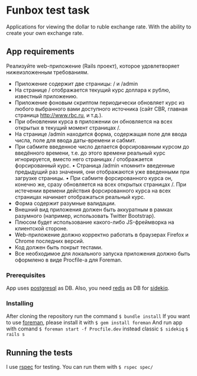 # Funbox test task

Applications for viewing the dollar to ruble exchange rate. With the ability to create your own exchange rate.

## App requirements

Реализуйте web-приложение (Rails проект), которое удовлетворяет нижеизложенным требованиям.
* Приложение содержит две страницы: / и /admin
* На странице / отображается текущий курс доллара к рублю, известный
приложению.
* Приложение фоновым скриптом периодически обновляет курс из любого
выбранного вами доступного источника (сайт CBR, главная страница
http://www.rbc.ru, и т.д.).
* При обновлении курса в приложении он обновляется на всех открытых в
текущий момент страницах /.
* На странице /admin находится форма, содержащая поле для ввода числа,
поле для ввода даты-времени и сабмит.
* При сабмите введенное число делается форсированным курсом до введённого
времени, т.е. до этого времени реальный курс игнорируется, вместо него
страницах / отображается форсированный курс.
• Страница /admin «помнит» введенные предыдущий раз значения, они
отображаются уже введенными при загрузке страницы.
• При сабмите форсированного курса он, конечно же, cразу обновляется на всех
открытых страницах /. При истечении времени действия форсированного
курса на всех страницах начинает отображаться реальный курс.
* Форма содержит разумные валидации.
* Внешний вид приложения должен быть аккуратным в рамках разумного
(например, использовать Twitter Bootstrap).
* Плюсом будет использование какого-либо JS-фреймворка на клиентской
стороне.
* Web-приложение должно корректно работать в браузерах Firefox и Chrome
последних версий.
* Код должен быть покрыт тестами.
* Все необходимое для локального запуска приложения должно быть
оформлено в виде Procfile-а для Foreman.

### Prerequisites

App uses <a href="https://www.postgresql.org/download/" target="_blank">postgresql</a> as DB.
Also, you need <a href="https://redis.io/topics/quickstart" target="_blank">redis</a> as DB for <a href="https://github.com/mperham/sidekiq" target="_blank">sidekiq</a>.

### Installing

After cloning the repository run the command
``` $ bundle install ```
If you want to use <a href="http://ddollar.github.io/foreman/" target="_blank">foreman</a>, please install it with
``` $ gem install foreman ```
And run app with comand
``` $ foreman start -f Procfile.dev ```
instead classic
``` $ sidekiq ```
``` $ rails s ```

## Running the tests

I use <a href="https://github.com/rspec/rspec-rails" target="_blank">rspec</a> for testing. You can run them with
``` $ rspec spec/ ```
